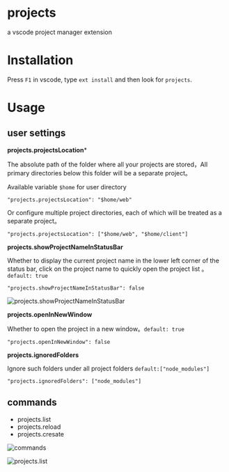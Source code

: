 # projects

a vscode project manager extension

# Installation

Press `F1` in vscode, type `ext install` and then look for `projects`.

# Usage

## user settings

**projects.projectsLocation***

The absolute path of the folder where all your projects are stored，All primary directories below this folder will be a separate project。

Available variable `$home` for user directory

```
"projects.projectsLocation": "$home/web"
```

Or configure multiple project directories, each of which will be treated as a separate project。

```
"projects.projectsLocation": ["$home/web", "$home/client"]
```

**projects.showProjectNameInStatusBar**

Whether to display the current project name in the lower left corner of the status bar, click on the project name to quickly open the project list 。`default: true`

```
"projects.showProjectNameInStatusBar": false
```

![projects.showProjectNameInStatusBar](https://github.com/kurt67/vscode-projects/raw/master/images/screen/statusbar.png)

**projects.openInNewWindow**

Whether to open the project in a new window。`default: true`

```
"projects.openInNewWindow": false
```

**projects.ignoredFolders**

Ignore such folders under all project folders `default:["node_modules"]`

```
"projects.ignoredFolders": ["node_modules"]
```

## commands

- projects.list
- projects.reload
- projects.cresate

![commands](https://github.com/kurt67/vscode-projects/raw/master/images/screen/commands.png)

![projects.list](https://github.com/kurt67/vscode-projects/raw/master/images/screen/list.png)
